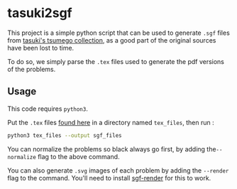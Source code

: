 # tasuki2sgf

This project is a simple python script that can be used to generate `.sgf` files from [tasuki's tsumego collection](https://tsumego.tasuki.org/), as a good part of the original sources have been lost to time.

To do so, we simply parse the `.tex` files used to generate the pdf versions of the problems.


## Usage

This code requires `python3`.

Put the `.tex` files [found here](https://github.com/tasuki/tsumego/tree/master/books/problems) in a directory named `tex_files`, then run :
```bash
python3 tex_files --output sgf_files
```
You can normalize the problems so black always go first, by adding the`--normalize` flag to the above command. 

You can also generate `.svg` images of each problem by adding the `--render` flag to the command. You'll need to install [sgf-render](https://github.com/julianandrews/sgf-render) for this to work. 

